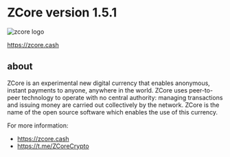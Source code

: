 ZCore version 1.5.1
===============================

![zcore logo](http://explorer.zcore.cash/images/logo.png)

https://zcore.cash

about
----------------

ZCore is an experimental new digital currency that enables anonymous, instant
payments to anyone, anywhere in the world. ZCore uses peer-to-peer technology
to operate with no central authority: managing transactions and issuing money
are carried out collectively by the network. ZCore is the name of the open
source software which enables the use of this currency.

For more information:

* https://zcore.cash
* https://t.me/ZCoreCrypto
